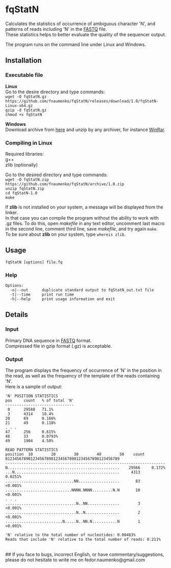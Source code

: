 # fqStatN 
Calculates the statistics of occurrence of ambiguous character 'N', 
and patterns of reads including 'N' in the [FASTQ](https://en.wikipedia.org/wiki/FASTQ_format) file.<br>
These statistics helps to better evaluate the quality of the sequencer output.

The program runs on the command line under Linux and Windows.

## Installation
### Executable file

**Linux**<br>
Go to the desire directory and type commands:<br>
```wget -O fqStatN.gz https://github.com/fnaumenko/fqStatN/releases/download/1.0/fqStatN-Linux-x64.gz```<br>
```gzip -d fqStatN.gz```<br>
```chmod +x fqStatN```

**Windows**<br>
Download archive from [here](https://github.com/fnaumenko/fqStatN/releases/download/1.0/fqStatN-Windows-x64.zip) 
and unzip by any archiver, for instance [WinRar](https://www.win-rar.com/download.html?&L=0).

### Compiling in Linux
Required libraries:<br>
g++<br>
zlib (optionally)

Go to the desired directory and type commands:<br>
```wget -O fqStatN.zip https://github.com/fnaumenko/fqStatN/archive/1.0.zip```<br>
```unzip fqStatN.zip```<br>
```cd fqStatN-1.0```<br>
```make```

If **zlib** is not installed on your system, a message will be displayed from the linker.<br>
In that case you can compile the program without the ability to work with .gz files. 
To do this, open *makefile* in any text editor, uncomment last macro in the second line, comment third line, save *makefile*, and try again ```make```.<br>
To be sure about **zlib** on your system, type ```whereis zlib```.

## Usage
```
fqStatN [options] file.fq
```

### Help
```
Options:
  -o|--out      duplicate standard output to fqStatN_out.txt file
  -t|--time     print run time
  -h|--help     print usage information and exit
```

## Details

### Input
Primary DNA sequence in [FASTQ](https://en.wikipedia.org/wiki/FASTQ_format) format.<br>
Compressed file in gzip format (.gz) is acceptable.

### Output
The program displays the frequency of occurrence of 'N' in the position in the read, 
as well as the frequency of the template of the reads containing 'N'.<br>
Here is a sample of output:
```
'N' POSITION STATISTICS
pos     count   % of total 'N'
------------------------------
 0      29588   71.1%
 3      4314    10.4%
20      69      0.166%
21      49      0.118%
. . .
47      256     0.615%
48      33      0.0793%
49      1904    4.58%

READ PATTERN STATISTICS
position  10        20        30        40        50    count
01234567890123456789012345678901234567890123456789
----------------------------------------------------------------------
N.................................................    29566     0.172%
...N..............................................     4313     0.0251%
..............................NN..................       83     <0.001%
.............................NNNN.NNNN.........N.N       10     <0.001%
. . .
...............................N..NN..............        3     <0.001%
...............................N..N...............        2     <0.001%
.........................N.....N..NN.N...........N        1     <0.001%

'N' relative to the total number of nucleotides: 0.00483%
Reads that include 'N' relative to the total number of reads: 0.211%
```
<br>
##
If you face to bugs, incorrect English, or have commentary/suggestions, please do not hesitate to write me on fedor.naumenko@gmail.com
